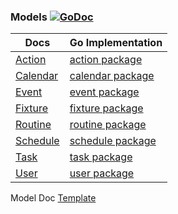 ### Models [![GoDoc](https://godoc.org/github.com/elos/models?status.svg)](https://godoc.org/github.com/elos/models)

| Docs                    | Go Implementation                                                        |
| ----------------------- | ------------------------------------------------------------------------ |
| [Action](action.md)     | [action package](https://github.com/elos/models/tree/master/action)      |
| [Calendar](calendar.md) | [calendar package](https://github.com/elos/models/tree/master/calendar)  |
| [Event](event.md)       | [event package](https://github.com/elos/models/tree/master/event)        |
| [Fixture](fixture.md)   | [fixture package](https://github.com/elos/models/tree/master/fixture)    |
| [Routine](routine.md)   | [routine package](https://github.com/elos/models/tree/master/routine)    |
| [Schedule](schedule.md) | [schedule package](https://github.com/elos/models/tree/master/schedule)  |
| [Task](task.md)         | [task package](https://github.com/elos/models/tree/master/task)          |
| [User](user.md)         | [user package](https://github.com/elos/models/tree/master/user)          |

Model Doc [Template](template.md)

